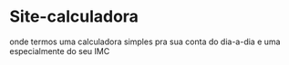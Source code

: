 # Site-calculadora

onde termos uma calculadora simples pra sua conta do dia-a-dia e uma especialmente do seu IMC 
